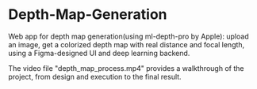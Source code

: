 # Depth-Map-Generation
Web app for depth map generation(using ml-depth-pro by Apple): upload an image, get a colorized depth map with real distance and focal length, using a Figma-designed UI and deep learning backend.

The video file "depth_map_process.mp4" provides a walkthrough of the project, from design and execution to the final result.
